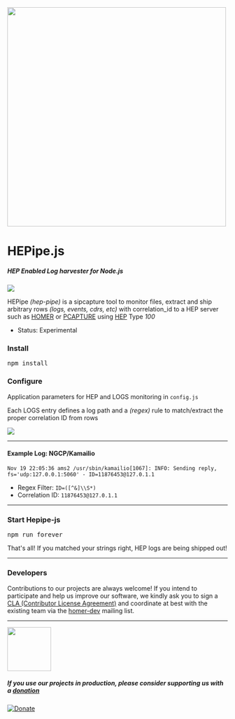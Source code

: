 <img src="https://i.imgur.com/scqdu3p.png" width="500">

# HEPipe.js
##### HEP Enabled Log harvester for Node.js

<img src="http://i.imgur.com/74Gswvq.gif" />

HEPipe _(hep-pipe)_ is a sipcapture tool to monitor files, extract and ship arbitrary rows _(logs, events, cdrs, etc)_ with correlation_id to a HEP server such as [HOMER](https://github.com/sipcapture/homer) or [PCAPTURE](http://pcapture.com) using [HEP](http://hep.sipcapture.org) Type _100_

* Status: Experimental

### Install
<pre>
npm install
</pre>

### Configure
Application parameters for HEP and LOGS monitoring in ```config.js```

Each LOGS entry defines a log path and a _(regex)_ rule to match/extract the proper correlation ID from rows

<img src="http://i.imgur.com/CbASvM3.png" />

---------------------

#### Example Log: NGCP/Kamailio
```
Nov 19 22:05:36 ams2 /usr/sbin/kamailio[1067]: INFO: Sending reply, fs='udp:127.0.0.1:5060' - ID=11876453@127.0.1.1
```

* Regex Filter: ```ID=([^&]\\S*)```
* Correlation ID: ```11876453@127.0.1.1```

----------

### Start Hepipe-js
<pre>
npm run forever
</pre>

That's all! If you matched your strings right, HEP logs are being shipped out!

---------

### Developers
Contributions to our projects are always welcome! If you intend to participate and help us improve our software, we kindly ask you to sign a [CLA (Contributor License Agreement)](http://cla.qxip.net) and coordinate at best with the existing team via the [homer-dev](http://groups.google.com/group/homer-dev) mailing list.


----------
<img src="http://i.imgur.com/FfI28Qv.png" width="100">


##### If you use our projects in production, please consider supporting us with a [donation](https://www.paypal.com/cgi-bin/webscr?cmd=_donations&business=donation%40sipcapture%2eorg&lc=US&item_name=SIPCAPTURE&no_note=0&currency_code=EUR&bn=PP%2dDonationsBF%3abtn_donateCC_LG%2egif%3aNonHostedGuest)

[![Donate](https://www.paypalobjects.com/en_US/i/btn/btn_donateCC_LG.gif)](https://www.paypal.com/cgi-bin/webscr?cmd=_donations&business=donation%40sipcapture%2eorg&lc=US&item_name=SIPCAPTURE&no_note=0&currency_code=EUR&bn=PP%2dDonationsBF%3abtn_donateCC_LG%2egif%3aNonHostedGuest)



